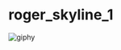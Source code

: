 # roger_skyline_1
![giphy](https://user-images.githubusercontent.com/49564849/69469847-2bde2d80-0da4-11ea-86cb-176bdc73e4bf.gif)
